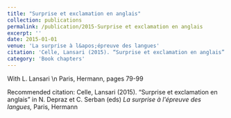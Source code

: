 ```yaml
---
title: "Surprise et exclamation en anglais"
collection: publications
permalink: /publication/2015-Surprise et exclamation en anglais
excerpt: ''
date: 2015-01-01
venue: 'La surprise à l&apos;épreuve des langues'
citation: 'Celle, Lansari (2015). “Surprise et exclamation en anglais” in N. Depraz et C. Serban (eds) <i>La surprise à l&apos;épreuve des langues,</i> Paris, Hermann'
category: 'Book chapters'
---
```

With L. Lansari \n Paris, Hermann, pages 79-99

Recommended citation: Celle, Lansari (2015). “Surprise et exclamation en anglais” in N. Depraz et C. Serban (eds) <i>La surprise à l'épreuve des langues,</i> Paris, Hermann